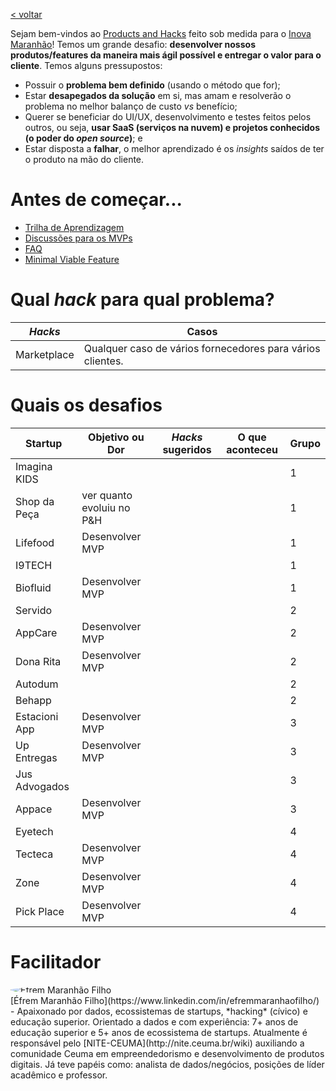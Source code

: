[< voltar](https://productsandhacks.com)

Sejam bem-vindos ao [Products and Hacks](https://productsandhacks.com) feito sob medida para o [Inova Maranhão](http://inova.ma.gov.br)! Temos um grande desafio: **desenvolver nossos produtos/features da maneira mais ágil possível e entregar o valor para o cliente**. Temos alguns pressupostos:

  - Possuir o **problema bem definido** (usando o método que for);
  - Estar **desapegados da solução** em si, mas amam e resolverão o problema no melhor balanço de custo *vs* benefício;
  - Querer se beneficiar do UI/UX, desenvolvimento e testes feitos pelos outros, ou seja, **usar SaaS (serviços na nuvem) e projetos conhecidos (o poder do _open source_)**; e
  - Estar disposta a **falhar**, o melhor aprendizado é os *insights* saídos de ter o produto na mão do cliente.
  

# Antes de começar...

  - [Trilha de Aprendizagem](https://universidadeagora.com/trilha-de-aprendizagem-products-and-hacks/)
  - [Discussões para os MVPs](https://comunidade.universidadeagora.com/tags/mvp)
  - [FAQ](https://productsandhacks.com/#faq)
  - [Minimal Viable Feature](https://www.youtube.com/watch?v=DEXNf2xjyRw)
  
# Qual _hack_ para qual problema?

_Hacks_ | Casos | 
------------- | ------------- | 
Marketplace | Qualquer caso de vários fornecedores para vários clientes. |

# Quais os desafios

Startup      | Objetivo ou Dor | _Hacks_ sugeridos | O que aconteceu | Grupo |
------------ | -------------  | -------------      | -------------   | ------------- |
Imagina KIDS |                |                   |               | 1 |
Shop da Peça | ver quanto evoluiu no P&H | | | 1 |
Lifefood | Desenvolver MVP| | | 1 |
I9TECH | | | | 1 |
Biofluid | Desenvolver MVP | | | 1 |
Servido | | | | 2 |
AppCare | Desenvolver MVP | | | 2 |
Dona Rita | Desenvolver MVP | | | 2 |
Autodum | | | | 2 |
Behapp | | | | 2 |
Estacioni App | Desenvolver MVP | | | 3 |
Up Entregas | Desenvolver MVP | | | 3 |
Jus Advogados | | | | 3 |
Appace | Desenvolver MVP | | | 3 |
Eyetech | | | | 4 |
Tecteca | Desenvolver MVP | | | 4 |
Zone | Desenvolver MVP| | | 4 |
Pick Place | Desenvolver MVP | | | 4 |


# Facilitador
<img style="vertical-align: middle; border-radius: 50%; display: block; margin-left: auto; margin-right: auto;" src="https://github.com/nite-ceuma/products-and-hacks/raw/gh-pages/img/efrem_maranhao_filho.png" alt="Éfrem Maranhão Filho">
[Éfrem Maranhão Filho](https://www.linkedin.com/in/efremmaranhaofilho/) - Apaixonado por dados, ecossistemas de startups, *hacking* (cívico) e educação superior. Orientado a dados e com experiência: 7+ anos de educação superior e 5+ anos de ecossistema de startups. Atualmente é responsável pelo [NITE-CEUMA](http://nite.ceuma.br/wiki) auxiliando a comunidade Ceuma em empreendedorismo e desenvolvimento de produtos digitais. Já teve papéis como: analista de dados/negócios, posições de líder acadêmico e professor.
